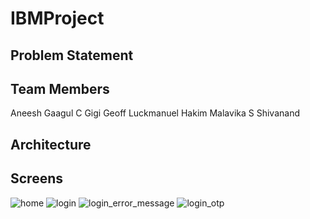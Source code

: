# IBMProject
## Problem Statement

## Team Members
Aneesh
Gaagul C Gigi
Geoff
Luckmanuel Hakim
Malavika S
Shivanand 

## Architecture
## Screens

![home](https://user-images.githubusercontent.com/53861782/167078690-0a79d2dc-bc5a-4c68-a293-07240fc055ec.jpg)
![login](https://user-images.githubusercontent.com/53861782/167078707-e1114ac5-70cb-4135-9640-559638cd7971.jpg)
![login_error_message](https://user-images.githubusercontent.com/53861782/167078718-e1e0900d-5a0b-425e-b641-6c3b6a5341b4.jpg)
![login_otp](https://user-images.githubusercontent.com/53861782/167078732-4d165705-5e5e-439f-af18-1a3fca5b728f.jpg)
